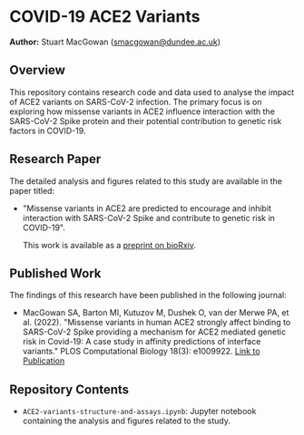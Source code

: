 # COVID-19 ACE2 Variants
**Author:** Stuart MacGowan ([smacgowan@dundee.ac.uk](mailto:smacgowan@dundee.ac.uk))

## Overview
This repository contains research code and data used to analyse the impact of ACE2 variants on SARS-CoV-2 infection. The primary focus is on exploring how missense variants in ACE2 influence interaction with the SARS-CoV-2 Spike protein and their potential contribution to genetic risk factors in COVID-19.

## Research Paper
The detailed analysis and figures related to this study are available in the paper titled:
- "Missense variants in ACE2 are predicted to encourage and inhibit interaction with SARS-CoV-2 Spike and contribute to genetic risk in COVID-19". 

   This work is available as a [preprint on bioRxiv](https://www.biorxiv.org/content/10.1101/2020.05.03.074781v1).

## Published Work
The findings of this research have been published in the following journal:
- MacGowan SA, Barton MI, Kutuzov M, Dushek O, van der Merwe PA, et al. (2022). "Missense variants in human ACE2 strongly affect binding to SARS-CoV-2 Spike providing a mechanism for ACE2 mediated genetic risk in Covid-19: A case study in affinity predictions of interface variants." PLOS Computational Biology 18(3): e1009922. [Link to Publication](https://doi.org/10.1371/journal.pcbi.1009922)

## Repository Contents
- `ACE2-variants-structure-and-assays.ipynb`: Jupyter notebook containing the analysis and figures related to the study.
